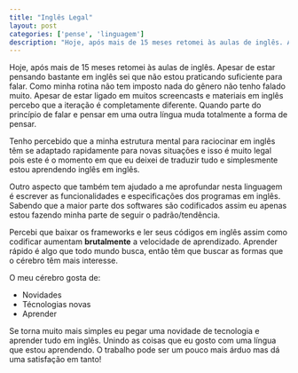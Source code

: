 ```yaml
---
title: "Inglês Legal"
layout: post
categories: ['pense', 'linguagem']
description: "Hoje, após mais de 15 meses retomei às aulas de inglês. Apesar de estar pensando bastante em inglês sei que não estou praticando suficiente para falar. Como ..."
---
```

Hoje, após mais de 15 meses retomei às aulas de inglês. Apesar de estar pensando bastante em inglês sei que não estou praticando suficiente para falar. Como minha rotina não tem imposto nada do gênero não tenho falado muito. Apesar de estar ligado em muitos screencasts e materiais em inglês percebo que a iteração é completamente diferente. Quando parte do princípio de falar e pensar em uma outra língua muda totalmente a forma de pensar.

Tenho percebido que a minha estrutura mental para raciocinar em inglês têm se adaptado rapidamente para novas situações e isso é muito legal pois este é o momento em que eu deixei de traduzir tudo e simplesmente estou aprendendo inglês em inglês.

Outro aspecto que também tem ajudado a me aprofundar nesta linguagem é escrever as funcionalidades e especificações dos programas em inglês. Sabendo que a maior parte dos softwares são codificados assim eu apenas estou fazendo minha parte de seguir o padrão/tendência.

Percebi que baixar os frameworks e ler seus códigos em inglês assim como codificar aumentam **brutalmente** a velocidade de aprendizado. Aprender rápido é algo que todo mundo busca, então têm que buscar as formas que o cérebro têm mais interesse.


O meu cérebro gosta de:

* Novidades
* Técnologias novas
* Aprender

Se torna muito mais simples eu pegar uma novidade de tecnologia e aprender tudo em inglês. Unindo as coisas que eu gosto com uma língua que estou aprendendo. O trabalho pode ser um pouco mais árduo mas dá uma satisfação em tanto!

